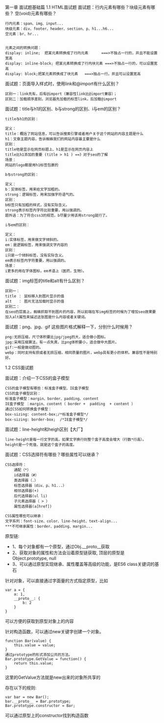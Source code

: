 第一章 面试题基础篇
1.1 HTML面试题
面试题：行内元素有哪些？块级元素有哪些？ 空(void)元素有哪些？
```
行内元素：span、img、input...
块级元素：div、footer、header、section、p、h1...h6...
空元素：br、hr...


元素之间的转换问题：
display: inline;  把某元素转换成了行内元素      ===>不独占一行的，并且不能设置宽高
display: inline-block; 把某元素转换成了行内块元素 ===>不独占一行的，可以设置宽高
display: block;把某元素转换成了块元素   ===>独占一行，并且可以设置宽高
```

面试题：页面导入样式时，使用link和@import有什么区别？

```
区别一：link先有，后有@import（兼容性link比@import兼容）；
区别二：加载顺序差别，浏览器先加载的标签link，后加载@import
```

面试题：title与h1的区别、b与strong的区别、i与em的区别？

```
title与h1的区别：

定义：
title：概括了网站信息，可以告诉搜索引擎或者用户关于这个网站的内容主题是什么
h1：文章主题内容，告诉蜘蛛我们的网站内容最主要是什么
区别：
title他是显示在网页标题上、h1是显示在网页内容上
title比h1添加的重要 (title > h1 ) ==》对于seo的了解
场景：
网站的logo都是用h1标签包裹的
```

```
b与strong的区别：

定义：
b：实体标签，用来给文字加粗的。
strong：逻辑标签，用来加强字符语气的。
区别：
b标签只有加粗的样式，没有实际含义。
strong表示标签内字符比较重要，用以强调的。
题外话：为了符合css3的规范，b尽量少用该用strong就行了。
```

```
i与em的区别：

定义：
i:实体标签，用来做文字倾斜的。
em：是逻辑标签，用来强调文字内容的
区别：
i只是一个倾斜标签，没有实际含义。
em表示标签内字符重要，用以强调的。
场景：
i更多的用在字体图标，em术语上（医药，生物）。
```

面试题：img标签的title和alt有什么区别？

```
区别一：
title ： 鼠标移入到图片显示的值
alt   ： 图片无法加载时显示的值
区别二：
在seo的层面上，蜘蛛抓取不到图片的内容，所以前端在写img标签的时候为了增加seo效果要加入alt属性来描述这张图是什么内容或者关键词。
```

面试题：png、jpg、gif 这些图片格式解释一下，分别什么时候用？

```
png:无损压缩，尺寸体积要比jpg/jpeg的大，适合做小图标。
jpg:采用压缩算法，有一点失真，比png体积要小，适合做中大图片。
gif:一般是做动图的。
webp：同时支持有损或者无损压缩，相同质量的图片，webp具有更小的体积。兼容性不是特别好。
```

1.2 CSS面试题

面试题：介绍一下CSS的盒子模型

```
CSS的盒子模型有哪些：标准盒子模型、IE盒子模型
CSS的盒子模型区别：
标准盒子模型：margin、border、padding、content
IE盒子模型 ：margin、content（ border +  padding  + content ）
通过CSS如何转换盒子模型：
box-sizing: content-box;/*标准盒子模型*/
box-sizing: border-box;  /*IE盒子模型*/
```

面试题：line-height和heigh区别【大厂】

```
line-height是每一行文字的高，如果文字换行则整个盒子高度会增大（行数*行高）。
height是一个死值，就是这个盒子的高度。
```

面试题：CSS选择符有哪些？哪些属性可以继承？

```
CSS选择符：
    通配（*）
    id选择器（#）
    类选择器（.）
    标签选择器（div、p、h1...）
    相邻选择器(+)
    后代选择器(ul li)
    子元素选择器（ > ）
    属性选择器(a[href])
    
CSS属性哪些可以继承：
文字系列：font-size、color、line-height、text-align...
***不可继承属性：border、padding、margin...
```

原型链:
- 1、每个对象都有一个原型，通过Obj.__proto__获取
- 2、获取对象的属性和方法会沿着原型链获取, 顶层的原型是Object.prototype, null
- 3、可以通过原型实现继承、属性覆盖等高级的功能，是ES6 class关键词的基石

针对对象，可以直接通过字面量的方式指定原型，比如
```
var a = {
    a: 1,
    __proto__: {
        b: 2
    }
}
```
可以方便的获取到原型对象上的内容

针对构造函数，可以通过new关键字创建一个对象。
```
function Bar(value) {
    this.value = value;
}
通过prototype的形式添加公共的方法。
Bar.prototype.GetValue = function() {
    return this.value;
}
```
这里的GetValue方法就是new出来的对象所共享的

存在以下的规则:
```
var bar = new Bar();
bar.__proto__ = Bar.prototype;
Bar.prototype.constructor = Bar;
```
可以通过原型上的constructor找到构造函数
